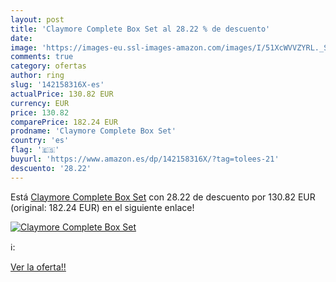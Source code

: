 ```yaml
---
layout: post
title: 'Claymore Complete Box Set al 28.22 % de descuento'
date: 
image: 'https://images-eu.ssl-images-amazon.com/images/I/51XcWVVZYRL._SL200_.jpg'
comments: true
category: ofertas
author: ring
slug: '142158316X-es'
actualPrice: 130.82 EUR
currency: EUR
price: 130.82
comparePrice: 182.24 EUR
prodname: 'Claymore Complete Box Set'
country: 'es'
flag: '🇪🇸'
buyurl: 'https://www.amazon.es/dp/142158316X/?tag=tolees-21'
descuento: '28.22'
---
```


Está [Claymore Complete Box Set](https://www.amazon.es/dp/142158316X/?tag=tolees-21) con 28.22 de descuento por 130.82 EUR (original: 182.24 EUR) en el siguiente enlace!

[![Claymore Complete Box Set](https://images-eu.ssl-images-amazon.com/images/I/51XcWVVZYRL._SL200_.jpg)](https://www.amazon.es/dp/142158316X/?tag=tolees-21)

ℹ️:


[Ver la oferta!!](https://www.amazon.es/dp/142158316X/?tag=tolees-21)
